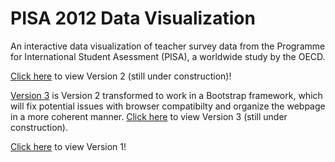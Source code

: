 # PISA 2012 Data Visualization
An interactive data visualization of teacher survey data from the Programme for International Student Asessment (PISA), a worldwide study by the OECD.

[Click here](https://nehal96.github.io/PISA-2012-Data-Visualization/v2/) to view Version 2 (still under construction)!

[Version 3](https://nehal96.github.io/PISA-2012-Data-Visualization/v3/) is Version 2 transformed to work in a Bootstrap framework, which will fix potential issues with browser compatibilty and organize the webpage in a more coherent manner. [Click here](https://nehal96.github.io/PISA-2012-Data-Visualization/v3/) to view Version 3 (still under construction). 

[Click here](https://nehal96.github.io/PISA-2012-Data-Visualization/v1/) to view Version 1!
